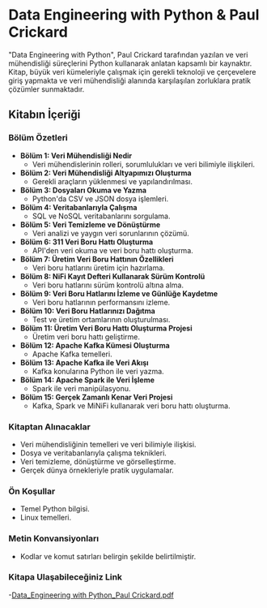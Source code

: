 # Data Engineering with Python & Paul Crickard 

"Data Engineering with Python", Paul Crickard tarafından yazılan ve veri mühendisliği süreçlerini Python kullanarak anlatan kapsamlı bir kaynaktır. Kitap, büyük veri kümeleriyle çalışmak için gerekli teknoloji ve çerçevelere giriş yapmakta ve veri mühendisliği alanında karşılaşılan zorluklara pratik çözümler sunmaktadır.

## Kitabın İçeriği

### Bölüm Özetleri

- **Bölüm 1: Veri Mühendisliği Nedir**
  - Veri mühendislerinin rolleri, sorumlulukları ve veri bilimiyle ilişkileri.
- **Bölüm 2: Veri Mühendisliği Altyapımızı Oluşturma**
  - Gerekli araçların yüklenmesi ve yapılandırılması.
- **Bölüm 3: Dosyaları Okuma ve Yazma**
  - Python'da CSV ve JSON dosya işlemleri.
- **Bölüm 4: Veritabanlarıyla Çalışma**
  - SQL ve NoSQL veritabanlarını sorgulama.
- **Bölüm 5: Veri Temizleme ve Dönüştürme**
  - Veri analizi ve yaygın veri sorunlarının çözümü.
- **Bölüm 6: 311 Veri Boru Hattı Oluşturma**
  - API'den veri okuma ve veri boru hattı oluşturma.
- **Bölüm 7: Üretim Veri Boru Hattının Özellikleri**
  - Veri boru hatlarını üretim için hazırlama.
- **Bölüm 8: NiFi Kayıt Defteri Kullanarak Sürüm Kontrolü**
  - Veri boru hatlarını sürüm kontrolü altına alma.
- **Bölüm 9: Veri Boru Hatlarını İzleme ve Günlüğe Kaydetme**
  - Veri boru hatlarının performansını izleme.
- **Bölüm 10: Veri Boru Hatlarınızı Dağıtma**
  - Test ve üretim ortamlarının oluşturulması.
- **Bölüm 11: Üretim Veri Boru Hattı Oluşturma Projesi**
  - Üretim veri boru hattı geliştirme.
- **Bölüm 12: Apache Kafka Kümesi Oluşturma**
  - Apache Kafka temelleri.
- **Bölüm 13: Apache Kafka ile Veri Akışı**
  - Kafka konularına Python ile veri yazma.
- **Bölüm 14: Apache Spark ile Veri İşleme**
  - Spark ile veri manipülasyonu.
- **Bölüm 15: Gerçek Zamanlı Kenar Veri Projesi**
  - Kafka, Spark ve MiNiFi kullanarak veri boru hattı oluşturma.

### Kitaptan Alınacaklar

- Veri mühendisliğinin temelleri ve veri bilimiyle ilişkisi.
- Dosya ve veritabanlarıyla çalışma teknikleri.
- Veri temizleme, dönüştürme ve görselleştirme.
- Gerçek dünya örnekleriyle pratik uygulamalar.

### Ön Koşullar

- Temel Python bilgisi.
- Linux temelleri.

### Metin Konvansiyonları

- Kodlar ve komut satırları belirgin şekilde belirtilmiştir.
  
### Kitapa Ulaşabileceğiniz Link
-[Data_Engineering with Python_Paul Crickard.pdf](https://github.com/tugbatt/Data-Engineering-/files/14010688/Data_Engineering.with.Python_Paul.Crickard.pdf)
